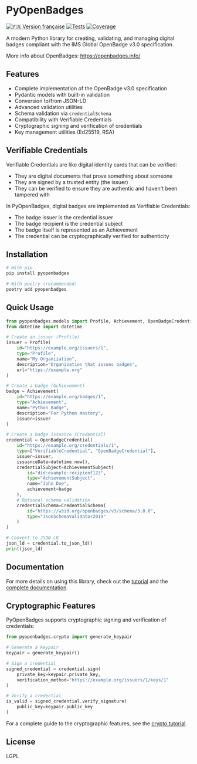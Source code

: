 # PyOpenBadges

[![🇫🇷 Version française](https://img.shields.io/badge/🇫🇷_Version_française-blue.svg)](README.fr.md)
[![Tests](https://img.shields.io/github/actions/workflow/status/username/pyopenbadges/tests.yml?branch=main&label=tests)](https://github.com/username/pyopenbadges/actions)
[![Coverage](https://img.shields.io/codecov/c/github/username/pyopenbadges)](https://codecov.io/gh/username/pyopenbadges)

A modern Python library for creating, validating, and managing digital badges compliant with the IMS Global OpenBadge v3.0 specification.

More info about OpenBadges: https://openbadges.info/

## Features

- Complete implementation of the OpenBadge v3.0 specification
- Pydantic models with built-in validation
- Conversion to/from JSON-LD
- Advanced validation utilities
- Schema validation via `credentialSchema`
- Compatibility with Verifiable Credentials
- Cryptographic signing and verification of credentials
- Key management utilities (Ed25519, RSA)

## Verifiable Credentials

Verifiable Credentials are like digital identity cards that can be verified:

- They are digital documents that prove something about someone
- They are signed by a trusted entity (the issuer)
- They can be verified to ensure they are authentic and haven't been tampered with

In PyOpenBadges, digital badges are implemented as Verifiable Credentials:
- The badge issuer is the credential issuer
- The badge recipient is the credential subject
- The badge itself is represented as an Achievement
- The credential can be cryptographically verified for authenticity

## Installation

```bash
# With pip
pip install pyopenbadges

# With poetry (recommended)
poetry add pyopenbadges
```

## Quick Usage

```python
from pyopenbadges.models import Profile, Achievement, OpenBadgeCredential, AchievementSubject, CredentialSchema
from datetime import datetime

# Create an issuer (Profile)
issuer = Profile(
    id="https://example.org/issuers/1",
    type="Profile",
    name="My Organization",
    description="Organization that issues badges",
    url="https://example.org"
)

# Create a badge (Achievement)
badge = Achievement(
    id="https://example.org/badges/1",
    type="Achievement",
    name="Python Badge",
    description="For Python mastery",
    issuer=issuer
)

# Create a badge issuance (Credential)
credential = OpenBadgeCredential(
    id="https://example.org/credentials/1",
    type=["VerifiableCredential", "OpenBadgeCredential"],
    issuer=issuer,
    issuanceDate=datetime.now(),
    credentialSubject=AchievementSubject(
        id="did:example:recipient123",
        type="AchievementSubject",
        name="John Doe",
        achievement=badge
    ),
    # Optional schema validation
    credentialSchema=CredentialSchema(
        id="https://w3id.org/openbadges/v3/schema/3.0.0",
        type="JsonSchemaValidator2019"
    )
)

# Convert to JSON-LD
json_ld = credential.to_json_ld()
print(json_ld)
```

## Documentation

For more details on using this library, check out the [tutorial](TUTORIAL.md) and the [complete documentation](DOCUMENTATION.md).

## Cryptographic Features

PyOpenBadges supports cryptographic signing and verification of credentials:

```python
from pyopenbadges.crypto import generate_keypair

# Generate a keypair
keypair = generate_keypair()

# Sign a credential
signed_credential = credential.sign(
    private_key=keypair.private_key,
    verification_method="https://example.org/issuers/1/keys/1"
)

# Verify a credential
is_valid = signed_credential.verify_signature(
    public_key=keypair.public_key
)
```

For a complete guide to the cryptographic features, see the [crypto tutorial](TUTORIAL.crypto.md).

## License

LGPL


